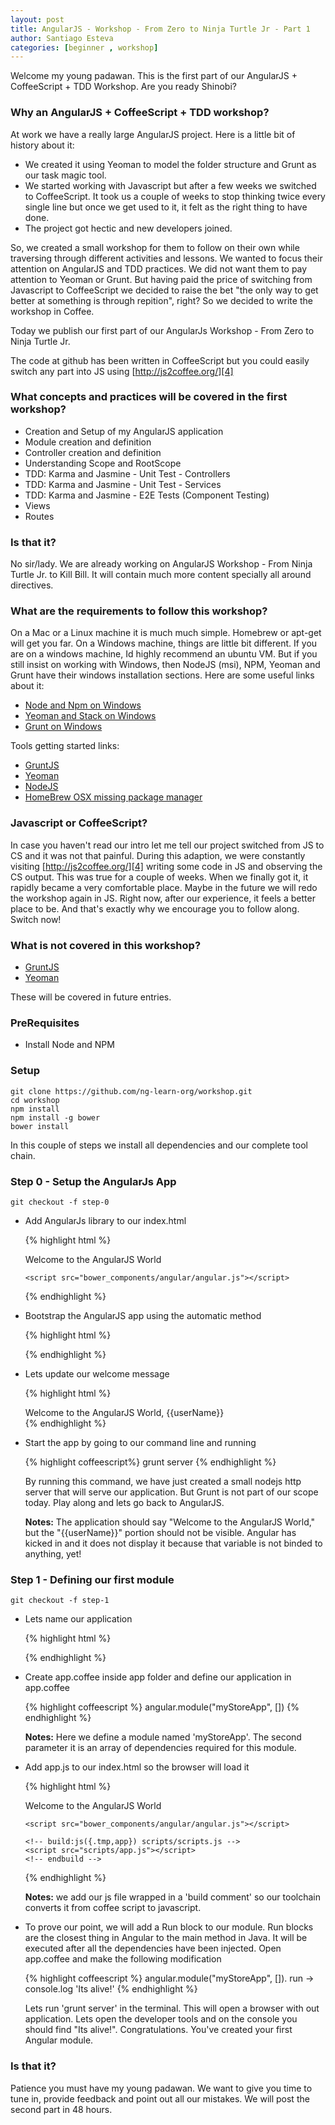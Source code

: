```yaml
---
layout: post
title: AngularJS - Workshop - From Zero to Ninja Turtle Jr - Part 1
author: Santiago Esteva
categories: [beginner , workshop]
---
```


Welcome my young padawan. This is the first part of our AngularJS + CoffeeScript + TDD Workshop.
Are you ready Shinobi?

### Why an AngularJS + CoffeeScript + TDD workshop?

At work we have a really large AngularJS project. Here is a little bit of history about it:

- We created it using Yeoman to model the folder structure and Grunt as our task magic tool.
- We started working with Javascript but after a few weeks we switched to CoffeeScript. It took us a couple of weeks to stop thinking twice every single line but once we get used to it, it felt as the right thing to have done.
- The project got hectic and new developers joined.

So, we created a small workshop for them to follow on their own while traversing through different activities and lessons.
We wanted to focus their attention on AngularJS and TDD practices. We did not want them to pay attention to Yeoman or Grunt.
But having paid the price of switching from Javascript to CoffeeScript we decided to raise the bet "the only way to get better at something is through repition", right? So we decided to write the workshop in Coffee.

Today we publish our first part of our AngularJs Workshop - From Zero to Ninja Turtle Jr.

The code at github has been written in CoffeeScript but you could easily switch any part into JS using [http://js2coffee.org/][4]

### What concepts and practices will be covered in the first workshop?

- Creation and Setup of my AngularJS application
- Module creation and definition
- Controller creation and definition
- Understanding Scope and RootScope
- TDD: Karma and Jasmine - Unit Test - Controllers
- TDD: Karma and Jasmine - Unit Test - Services
- TDD: Karma and Jasmine - E2E Tests (Component Testing)
- Views
- Routes

### Is that it?

No sir/lady. We are already working on AngularJS Workshop - From Ninja Turtle Jr. to Kill Bill. It will contain much more content specially all around directives.

### What are the requirements to follow this workshop?

On a Mac or a Linux machine it is much much simple. Homebrew or apt-get will get you far. On a Windows machine, things are little bit different.
If you are on a windows machine, Id highly recommend an ubuntu VM. But if you still insist on working with Windows, then NodeJS (msi), NPM, Yeoman and Grunt have their windows installation sections. Here are some useful links about it:

- [Node and Npm on Windows][1]
- [Yeoman and Stack on Windows][2]
- [Grunt on Windows][3]

Tools getting started links:

- [GruntJS][5]
- [Yeoman][6]
- [NodeJS][7]
- [HomeBrew OSX missing package manager][8]


### Javascript or CoffeeScript?

In case you haven't read our intro let me tell our project switched from JS to CS and it was not that painful.
During this adaption, we were constantly visiting [http://js2coffee.org/][4] writing some code in JS and observing the CS output.
This was true for a couple of weeks. When we finally got it, it rapidly became a very comfortable place.
Maybe in the future we will redo the workshop again in JS. Right now, after our experience, it feels a better place to be.
And that's exactly why we encourage you to follow along. Switch now!

### What is not covered in this workshop?

- [GruntJS][5]
- [Yeoman][6]

These will be covered in future entries.

[1]: http://www.hacksparrow.com/install-node-js-and-npm-on-windows.html
[2]: http://decodize.com/css/installing-yeoman-front-end-development-stack-windows/
[3]: http://www.ghosthorses.co.uk/production-diary/installing-grunt-on-os-x-and-windows-7/#grunt_win7
[4]: http://js2coffee.org/
[5]: http://gruntjs.com/getting-started
[6]: http://yeoman.io/gettingstarted.html
[7]: http://nodejs.org/
[8]: http://brew.sh/


### PreRequisites

- Install Node and NPM

### Setup

    git clone https://github.com/ng-learn-org/workshop.git
    cd workshop
    npm install
    npm install -g bower
    bower install

In this couple of steps we install all dependencies and our complete tool chain.

### Step 0 - Setup the AngularJs App

    git checkout -f step-0

- Add AngularJs library to our index.html

    {% highlight html %}
      <div>Welcome to the AngularJS World</div>

      <script src="bower_components/angular/angular.js"></script>

    </body>
    {% endhighlight %}

- Bootstrap the AngularJS app using the automatic method

    {% highlight html %}
    <body ng-app>
    {% endhighlight %}

- Lets update our welcome message

    {% highlight html %}
    <div>Welcome to the AngularJS World, {{userName}}</div>
    {% endhighlight %}

- Start the app by going to our command line and running

    {% highlight coffeescript%}
    grunt server
    {% endhighlight %}

  By running this command, we have just created a small nodejs http server that will serve our application. But Grunt is not part of our scope today. Play along and lets go back to AngularJS.

  **Notes:** The application should say "Welcome to the AngularJS World," but the "{{userName}}" portion should not be visible. Angular has kicked in and it does not display it because that variable is not binded to anything, yet!

### Step 1 - Defining our first module

    git checkout -f step-1

- Lets name our application

    {% highlight html %}
    <body ng-app="myStoreApp">
    {% endhighlight %}

- Create app.coffee inside app folder and define our application in app.coffee

    {% highlight coffeescript %}
    angular.module("myStoreApp", [])
    {% endhighlight %}

  **Notes:** Here we define a module named 'myStoreApp'. The second parameter it is an array of dependencies required for this module.

- Add app.js to our index.html so the browser will load it

    {% highlight html %}
      <div>Welcome to the AngularJS World</div>

      <script src="bower_components/angular/angular.js"></script>

      <!-- build:js({.tmp,app}) scripts/scripts.js -->
      <script src="scripts/app.js"></script>
      <!-- endbuild -->
    </body>
    {% endhighlight %}

  **Notes:** we add our js file wrapped in a 'build comment' so our toolchain converts it from coffee script to javascript.

- To prove our point, we will add a Run block to our module. Run blocks are the closest thing in Angular to the main method in Java.
  It will be executed after all the dependencies have been injected. Open app.coffee and make the following modification

    {% highlight coffeescript %}
    angular.module("myStoreApp", []).
      run ->
        console.log 'Its alive!'
    {% endhighlight %}

  Lets run 'grunt server' in the terminal. This will open a browser with out application. Lets open the developer tools and on the console you should find "Its alive!".
  Congratulations. You've created your first Angular module.


### Is that it?

  Patience you must have my young padawan.
  We want to give you time to tune in, provide feedback and point out all our mistakes.
  We will post the second part in 48 hours.







